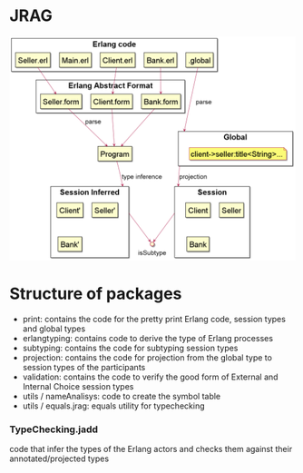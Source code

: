 # JRAG
![img.png](img.png)

# Structure of packages
- print: contains the code for the pretty print Erlang code, session types and global types
- erlangtyping: contains code to derive the type of Erlang processes
- subtyping: contains the code for subtyping session types
- projection: contains the code for projection from the global type to session types of the participants
- validation: contains the code to verify the good form of External and Internal Choice session types
- utils / nameAnalisys: code to create the symbol table
- utils / equals.jrag: equals utility for typechecking

### TypeChecking.jadd
code that infer the types of the Erlang actors and checks them against their annotated/projected types

